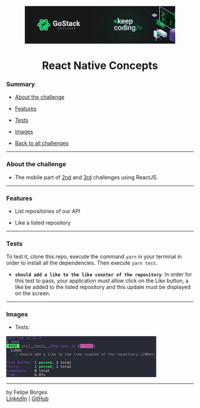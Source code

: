 <div align="center">
	<a href="https://rocketseat.com.br/gostack" target="_blank">
		<img src="../.github/gostackimg.png" alt="Logo" style="max-width:80%"/>
	</a>
</div>

<div align="center">
	<h1>React Native Concepts</h1>
</div>

### Summary

- [About the challenge](#about-the-challenge)

- [Features](#Features)

- [Tests](#Tests)

- [Images](#Images)

- [Back to all challenges](https://github.com/felipejsborges/gostack_bootcamp_challenges)
<hr>

### About the challenge

- The mobile part of [2nd](https://github.com/felipejsborges/gostack_bootcamp_challenges/tree/master/02_nodejs_concepts) and [3rd](https://github.com/felipejsborges/gostack_bootcamp_challenges/tree/master/03_reactjs_concepts) challenges using ReactJS.
<hr>

### Features

- List repositories of our API

- Like a listed repository
<hr>

### Tests

To test it, clone this repo, execute the command `yarn` in your terminal in order to install all the dependencies. Then execute `yarn test`.

- **`should add a like to the like counter of the repository`**: In order for this test to pass, your application must allow click on the Like button, a like be added to the listed repository and this update must be displayed on the screen.
<hr>

### Images

- Tests:
<div style="margin-top: 16px;">	
	<img src="./.github/tests.png" alt="tests" style="max-width:80%"/>
</div>
<hr>

by Felipe Borges<br>
[LinkedIn](https://www.linkedin.com/in/felipejsborges) | [GitHub](https://github.com/felipejsborges)
